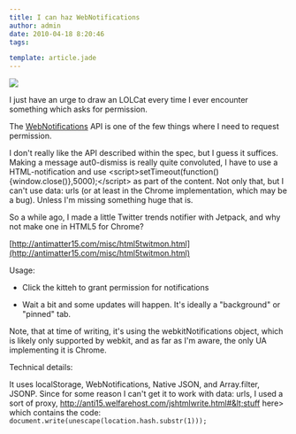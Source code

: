 ```yaml
---
title: I can haz WebNotifications
author: admin
date: 2010-04-18 8:20:46
tags: 

template: article.jade
---
```


![](3676622_7e82_625x625.jpg)

I just have an urge to draw an LOLCat every time I ever encounter something which asks for permission.

The [WebNotifications](http://dev.w3.org/2006/webapi/WebNotifications/publish/) API is one of the few things where I need to request permission.

I don't really like the API described within the spec, but I guess it suffices. Making a message aut0-dismiss is really quite convoluted, I have to use a HTML-notification and use &lt;script&gt;setTimeout(function(){window.close()},5000);&lt;/script&gt; as part of the content. Not only that, but I can't use data: urls (or at least in the Chrome implementation, which may be a bug). Unless I'm missing something huge that is.

So a while ago, I made a little Twitter trends notifier with Jetpack, and why not make one in HTML5 for Chrome?

[http://antimatter15.com/misc/html5twitmon.html](http://antimatter15.com/misc/html5twitmon.html)

Usage:

- Click the kitteh to grant permission for notifications

- Wait a bit and some updates will happen. It's ideally a "background" or "pinned" tab.

Note, that at time of writing, it's using the webkitNotifications object, which is likely only supported by webkit, and as far as I'm aware, the only UA implementing it is Chrome.

Technical details:

It uses localStorage, WebNotifications, Native JSON, and Array.filter, JSONP. Since for some reason I can't get it to work with data: urls, I used a sort of proxy, http://anti15.welfarehost.com/jshtmlwrite.html#&lt;stuff here&gt; which contains the code:
`
document.write(unescape(location.hash.substr(1)));
`
